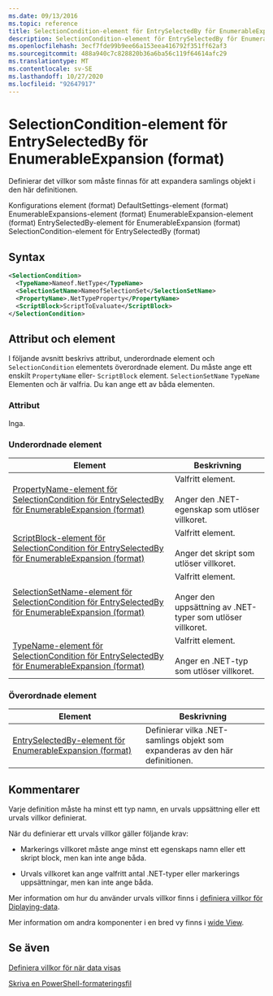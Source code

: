 ```yaml
---
ms.date: 09/13/2016
ms.topic: reference
title: SelectionCondition-element för EntrySelectedBy för EnumerableExpansion (format)
description: SelectionCondition-element för EntrySelectedBy för EnumerableExpansion (format)
ms.openlocfilehash: 3ecf7fde99b9ee66a153eea416792f351ff62af3
ms.sourcegitcommit: 488a940c7c828820b36a6ba56c119f64614afc29
ms.translationtype: MT
ms.contentlocale: sv-SE
ms.lasthandoff: 10/27/2020
ms.locfileid: "92647917"
---
```

# <a name="selectioncondition-element-for-entryselectedby-for-enumerableexpansion-format"></a>SelectionCondition-element för EntrySelectedBy för EnumerableExpansion (format)

Definierar det villkor som måste finnas för att expandera samlings objekt i den här definitionen.

Konfigurations element (format) DefaultSettings-element (format) EnumerableExpansions-element (format) EnumerableExpansion-element (format) EntrySelectedBy-element för EnumerableExpansion (format) SelectionCondition-element för EntrySelectedBy (format)

## <a name="syntax"></a>Syntax

```xml
<SelectionCondition>
  <TypeName>Nameof.NetType</TypeName>
  <SelectionSetName>NameofSelectionSet</SelectionSetName>
  <PropertyName>.NetTypeProperty</PropertyName>
  <ScriptBlock>ScriptToEvaluate</ScriptBlock>
</SelectionCondition>
```

## <a name="attributes-and-elements"></a>Attribut och element

I följande avsnitt beskrivs attribut, underordnade element och `SelectionCondition` elementets överordnade element. Du måste ange ett enskilt `PropertyName` eller- `ScriptBlock` element. `SelectionSetName` `TypeName` Elementen och är valfria. Du kan ange ett av båda elementen.

### <a name="attributes"></a>Attribut

Inga.

### <a name="child-elements"></a>Underordnade element

|Element|Beskrivning|
|-------------|-----------------|
|[PropertyName-element för SelectionCondition för EntrySelectedBy för EnumerableExpansion (format)](./propertyname-element-for-selectioncondition-for-entryselectedby-for-enumerableexpansion-format.md)|Valfritt element.<br /><br /> Anger den .NET-egenskap som utlöser villkoret.|
|[ScriptBlock-element för SelectionCondition för EntrySelectedBy för EnumerableExpansion (format)](./scriptblock-element-for-selectioncondition-for-entryselectedby-for-enumerableexpansion-format.md)|Valfritt element.<br /><br /> Anger det skript som utlöser villkoret.|
|[SelectionSetName-element för SelectionCondition för EntrySelectedBy för EnumerableExpansion (format)](./selectionsetname-element-for-selectioncondition-for-entryselectedby-for-enumerableexpansion-format.md)|Valfritt element.<br /><br /> Anger den uppsättning av .NET-typer som utlöser villkoret.|
|[TypeName-element för SelectionCondition för EntrySelectedBy för EnumerableExpansion (format)](./typename-element-for-selectioncondition-for-entryselectedby-for-enumerableexpansion-format.md)|Valfritt element.<br /><br /> Anger en .NET-typ som utlöser villkoret.|

### <a name="parent-elements"></a>Överordnade element

|Element|Beskrivning|
|-------------|-----------------|
|[EntrySelectedBy-element för EnumerableExpansion (format)](./entryselectedby-element-for-enumerableexpansion-format.md)|Definierar vilka .NET-samlings objekt som expanderas av den här definitionen.|

## <a name="remarks"></a>Kommentarer

Varje definition måste ha minst ett typ namn, en urvals uppsättning eller ett urvals villkor definierat.

När du definierar ett urvals villkor gäller följande krav:

- Markerings villkoret måste ange minst ett egenskaps namn eller ett skript block, men kan inte ange båda.

- Urvals villkoret kan ange valfritt antal .NET-typer eller markerings uppsättningar, men kan inte ange båda.

Mer information om hur du använder urvals villkor finns i [definiera villkor för Diplaying-data](./defining-conditions-for-displaying-data.md).

Mer information om andra komponenter i en bred vy finns i [wide View](./creating-a-wide-view.md).

## <a name="see-also"></a>Se även

[Definiera villkor för när data visas](./defining-conditions-for-displaying-data.md)

[Skriva en PowerShell-formateringsfil](./writing-a-powershell-formatting-file.md)
